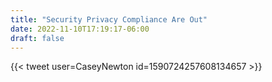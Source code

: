 ```yaml
---
title: "Security Privacy Compliance Are Out"
date: 2022-11-10T17:19:17-06:00
draft: false
---
```

{{< tweet user=CaseyNewton id=1590724257608134657 >}}
<!--more-->
